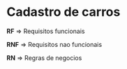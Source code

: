 # Cadastro de carros

**RF** => Requisitos funcionais

**RNF** => Requisitos nao funcionais

**RN** => Regras de negocios